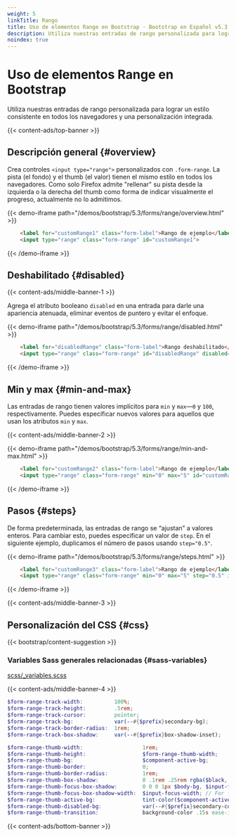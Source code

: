 ```yaml
---
weight: 5
linkTitle: Rango
title: Uso de elementos Range en Bootstrap · Bootstrap en Español v5.3
description: Utiliza nuestras entradas de rango personalizada para lograr un estilo consistente en todos los navegadores y una personalización integrada.
noindex: true
---
```


# Uso de elementos Range en Bootstrap

Utiliza nuestras entradas de rango personalizada para lograr un estilo consistente en todos los navegadores y una personalización integrada.

{{< content-ads/top-banner >}}

Descripción general {#overview}
--------------------------------

Crea controles `<input type="range">` personalizados con `.form-range`. La pista (el fondo) y el thumb (el valor) tienen el mismo estilo en todos los navegadores. Como solo Firefox admite "rellenar" su pista desde la izquierda o la derecha del thumb como forma de indicar visualmente el progreso, actualmente no lo admitimos.

{{< demo-iframe path="/demos/bootstrap/5.3/forms/range/overview.html" >}}
```html {filename="HTML"}
    <label for="customRange1" class="form-label">Rango de ejemplo</label>
    <input type="range" class="form-range" id="customRange1">
```
{{< /demo-iframe >}}

Deshabilitado {#disabled}
--------------------------

{{< content-ads/middle-banner-1 >}}

Agrega el atributo booleano `disabled` en una entrada para darle una apariencia atenuada, eliminar eventos de puntero y evitar el enfoque.

{{< demo-iframe path="/demos/bootstrap/5.3/forms/range/disabled.html" >}}
```html {filename="HTML"}
    <label for="disabledRange" class="form-label">Rango deshabilitado</label>
    <input type="range" class="form-range" id="disabledRange" disabled="">
```
{{< /demo-iframe >}}

Min y max {#min-and-max}
-------------------------

Las entradas de rango tienen valores implícitos para `min` y `max`—`0` y `100`, respectivamente. Puedes especificar nuevos valores para aquellos que usan los atributos `min` y `max`.

{{< content-ads/middle-banner-2 >}}

{{< demo-iframe path="/demos/bootstrap/5.3/forms/range/min-and-max.html" >}}
```html {filename="HTML"}
    <label for="customRange2" class="form-label">Rango de ejemplo</label>
    <input type="range" class="form-range" min="0" max="5" id="customRange2">
```
{{< /demo-iframe >}}

Pasos {#steps}
---------------

De forma predeterminada, las entradas de rango se “ajustan” a valores enteros. Para cambiar esto, puedes especificar un valor de `step`. En el siguiente ejemplo, duplicamos el número de pasos usando `step="0.5"`.

{{< demo-iframe path="/demos/bootstrap/5.3/forms/range/steps.html" >}}
```html {filename="HTML"}
    <label for="customRange3" class="form-label">Rango de ejemplo</label>
    <input type="range" class="form-range" min="0" max="5" step="0.5" id="customRange3">
```
{{< /demo-iframe >}}

{{< content-ads/middle-banner-3 >}}

Personalización del CSS {#css}
-----------

{{< bootstrap/content-suggestion >}}

### Variables Sass generales relacionadas {#sass-variables}

[scss/_variables.scss](https://github.com/twbs/bootstrap/blob/v5.3.2/scss/_variables.scss)

{{< content-ads/middle-banner-4 >}}

```scss {filename="scss/_variables.scss"}
$form-range-track-width:          100%;
$form-range-track-height:         .5rem;
$form-range-track-cursor:         pointer;
$form-range-track-bg:             var(--#{$prefix}secondary-bg);
$form-range-track-border-radius:  1rem;
$form-range-track-box-shadow:     var(--#{$prefix}box-shadow-inset);

$form-range-thumb-width:                   1rem;
$form-range-thumb-height:                  $form-range-thumb-width;
$form-range-thumb-bg:                      $component-active-bg;
$form-range-thumb-border:                  0;
$form-range-thumb-border-radius:           1rem;
$form-range-thumb-box-shadow:              0 .1rem .25rem rgba($black, .1);
$form-range-thumb-focus-box-shadow:        0 0 0 1px $body-bg, $input-focus-box-shadow;
$form-range-thumb-focus-box-shadow-width:  $input-focus-width; // For focus box shadow issue in Edge
$form-range-thumb-active-bg:               tint-color($component-active-bg, 70%);
$form-range-thumb-disabled-bg:             var(--#{$prefix}secondary-color);
$form-range-thumb-transition:              background-color .15s ease-in-out, border-color .15s ease-in-out, box-shadow .15s ease-in-out;
```

{{< content-ads/bottom-banner >}}
